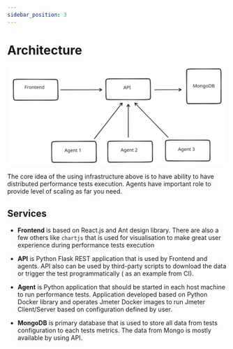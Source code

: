 ```yaml
---
sidebar_position: 3
---
```


# Architecture

![Diagram](./assets/architecture.svg)

The core idea of the using infrastructure above is to have ability to have distributed performance tests execution. Agents have important role to provide level of scaling as far you need.

## Services

- **Frontend** is based on React.js and Ant design library. There are also a few others like `chartjs` that is used for visualisation to make great user experience during performance tests execution

- **API** is Python Flask REST application that is used by Frontend and agents. API also can be used by third-party scripts to download the data or trigger the test programmatically ( as an example from CI).

- **Agent** is Python application that should be started in each host machine to run performance tests. Application developed based on Python Docker library and operates Jmeter Docker images to run Jmeter Client/Server based on configuration defined by user.

- **MongoDB** is primary database that is used to store all data from tests configuration to each tests metrics. The data from Mongo is mostly available by using API.
